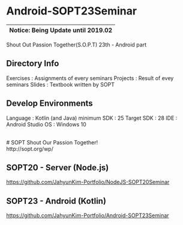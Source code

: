 # Android-SOPT23Seminar
| Notice: Being Update until 2019.02 |
| --- |

Shout Out Passion Together(S.O.P.T) 23th - Android part

## Directory Info
Exercises : Assignments of every seminars
Projects : Result of evey seminars
Slides : Textbook written by SOPT

## Develop Environments
Language : Kotlin (and Java)
minimum SDK : 25
Target SDK : 28
IDE : Android Studio
OS : Windows 10


<br/>
# SOPT
Shout Our Passion Together!<br/>
http://sopt.org/wp/<br/>

## SOPT20 - Server (Node.js)
https://github.com/JahyunKim-Portfolio/NodeJS-SOPT20Seminar
<br/>

## SOPT23 - Android (Kotlin)
https://github.com/JahyunKim-Portfolio/Android-SOPT23Seminar
<br/>

